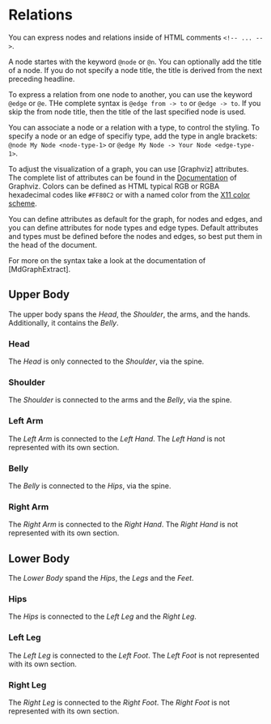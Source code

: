 # Relations

You can express nodes and relations inside of HTML comments `<!-- ... -->`.

A node startes with the keyword `@node` or `@n`.
You can optionally add the title of a node. If you do not specify a node title,
the title is derived from the next preceding headline.

To express a relation from one node to another, you can use the keyword `@edge` or `@e`.
THe complete syntax is `@edge from -> to` or `@edge -> to`. If you skip the from node title,
then the title of the last specified node is used.

You can associate a node or a relation with a type, to control the styling.
To specify a node or an edge of specifiy type, add the type in angle brackets:
`@node My Node <node-type-1>` or `@edge My Node -> Your Node <edge-type-1>`. 

To adjust the visualization of a graph, you can use [Graphviz] attributes.
The complete list of attributes can be found in the
[Documentation](http://www.graphviz.org/content/attrs) of Graphviz.
Colors can be defined as HTML typical RGB or RGBA hexadecimal codes like `#FF80C2`
or with a named color from the [X11 color scheme](http://www.graphviz.org/content/color-names).

You can define attributes as default for the graph, for nodes and edges,
and you can define attributes for node types and edge types.
Default attributes and types must be defined before the nodes and edges,
so best put them in the head of the document.

For more on the syntax take a look at the documentation of [MdGraphExtract].

<!--
@node-attributes shape=rect, style=filled, color=#404040, fillcolor=#A0D0FF, fontcolor=#000000 
@node-type arm: shape=ellipse, fillcolor=#FFA060
@node-type leg: shape=rect, style="filled,rounded", fillcolor=#80D040
@edge-type spine: arrowhead=odot, arrowsize=1.5
-->

## Upper Body

The upper body spans the _Head_, the _Shoulder_, the arms, and the hands.
Additionally, it contains the _Belly_.

### Head
<!-- @node Head: shape=diamond, fillcolor=#FFF080 -->
<!-- @edge #Spine Head -> Shoulder <spine> -->

The _Head_ is only connected to the _Shoulder_, via the spine.

### Shoulder
<!-- @node shape=house -->
<!-- @edge #Spine -> Belly <spine> -->
<!-- @edge -> Left Arm -->
<!-- @edge -> Right Arm -->

The _Shoulder_ is connected to the arms and the _Belly_, via the spine.

### Left Arm
<!-- @node <arm> -->
<!-- @node Left Hand <arm> -->
<!-- @edge -> Left Hand -->

The _Left Arm_ is connected to the _Left Hand_.
The _Left Hand_ is not represented with its own section.

### Belly
<!-- 
@node shape=octagon, width=1.5
@edge #Spine -> Hips <spine>
-->

The _Belly_ is connected to the _Hips_, via the spine.

### Right Arm
<!--
@node <arm>
@node Right Hand <arm>
@edge -> Right Hand
-->

The _Right Arm_ is connected to the _Right Hand_.
The _Right Hand_ is not represented with its own section.

## Lower Body

The _Lower Body_ spand the _Hips_, the _Legs_ and the _Feet_. 

### Hips
<!-- @n shape=invtrapezium -->
<!-- @e -> Left Leg -->
<!-- @e -> Right Leg -->

The _Hips_ is connected to the _Left Leg_ and the _Right Leg_.

### Left Leg
<!-- @n <leg> -->
<!-- @e -> Left Foot -->
<!-- @n Left Foot <leg> -->

The _Left Leg_ is connected to the _Left Foot_.
The _Left Foot_ is not represented with its own section.

### Right Leg
<!--
@n <leg>
@n Right Foot <leg>
@e -> Right Foot
-->

The _Right Leg_ is connected to the _Right Foot_.
The _Right Foot_ is not represented with its own section.
